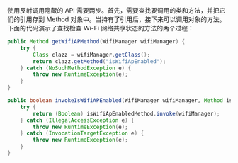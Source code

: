 使用反射调用隐藏的 API 需要两步。首先，需要查找要调用的类和方法，并把它们的引用存到 Method 对象中。当持有了引用后，接下来可以调用对象的方法。下面的代码演示了查找检查 Wi-Fi 网络共享状态的方法的两个过程：

```java
public Method getWifiAPMethod(WifiManager wifiManager) {
    try {
        Class clazz = wifiManager.getClass();
        return clazz.getMethod("isWifiApEnabled");
    } catch (NoSuchMethodException e) {
        throw new RuntimeException(e);
    }
}

public boolean invokeIsWifiAPEnabled(WifiManager wifiManager, Method isWifiApEnabledMethod) {
    try {
        return (Boolean) isWifiApEnabledMethod.invoke(wifiManager);
    } catch (IllegalAccessException e) {
        throw new RuntimeException(e);
    } catch (InvocationTargetException e) {
        throw new RuntimeException(e);
    }
}
```

